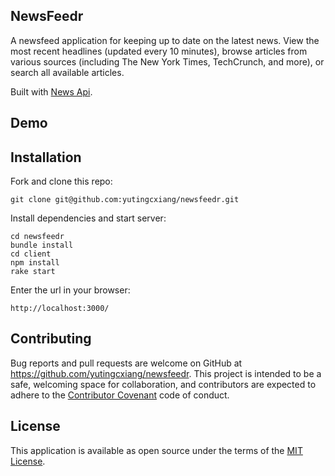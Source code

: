 ## NewsFeedr

A newsfeed application for keeping up to date on the latest news. View the most recent headlines (updated every 10 minutes), browse articles from various sources (including The New York Times, TechCrunch, and more), or search all available articles.

Built with [News Api](https://newsapi.org/).

## Demo

## Installation

Fork and clone this repo:

   ```
   git clone git@github.com:yutingcxiang/newsfeedr.git
   ```
   
Install dependencies and start server:

   ```
   cd newsfeedr
   bundle install
   cd client
   npm install
   rake start
   ```

Enter the url in your browser:

   ```
   http://localhost:3000/
   ```

## Contributing
Bug reports and pull requests are welcome on GitHub at https://github.com/yutingcxiang/newsfeedr. This project is intended to be a safe, welcoming space for collaboration, and contributors are expected to adhere to the [Contributor Covenant](http://contributor-covenant.org) code of conduct.

## License
This application is available as open source under the terms of the [MIT License](https://opensource.org/licenses/MIT).
